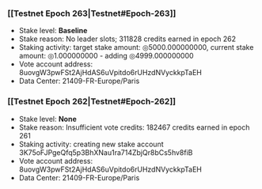 ### [[Testnet Epoch 263|Testnet#Epoch-263]]
* Stake level: **Baseline**
* Stake reason: No leader slots; 311828 credits earned in epoch 262
* Staking activity: target stake amount: ◎5000.000000000, current stake amount: ◎1.000000000 - adding ◎4999.000000000
* Vote account address: 8uovgW3pwFSt2AjHdAS6uVpitdo6rUHzdNVyckkpTaEH
* Data Center: 21409-FR-Europe/Paris
### [[Testnet Epoch 262|Testnet#Epoch-262]]
* Stake level: **None**
* Stake reason: Insufficient vote credits: 182467 credits earned in epoch 261
* Staking activity: creating new stake account 3K75oFJPgeQfq5p3BhXNau1ra714ZbjQr8bCs5hv8fiB
* Vote account address: 8uovgW3pwFSt2AjHdAS6uVpitdo6rUHzdNVyckkpTaEH
* Data Center: 21409-FR-Europe/Paris